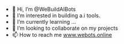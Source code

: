 - 👋 Hi, I’m @WeBuildAIBots
- 👀 I’m interested in building a.i tools. 
- 🌱 I’m currently learning ...
- 💞️ I’m looking to collaborate on my projects
- 📫 How to reach me www.webots.online

<!---
WeBuildAIBots/WeBuildAIBots is a ✨ special ✨ repository because its `README.md` (this file) appears on your GitHub profile.
You can click the Preview link to take a look at your changes.
--->
